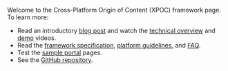 Welcome to the Cross-Platform Origin of Content (XPOC) framework page. To learn more:

* Read an introductory [blog post](https://christianpaquin.github.io/2023-09-08-xpoc-framework.html) and watch the [technical overview](https://www.youtube.com/watch?v=G9OGrOpNif8) and [demo](https://www.youtube.com/watch?v=PNn_ex_J-YA) videos.
* Read the [framework specification](./xpoc-specification.md), [platform guidelines](./platforms.md), and [FAQ](./FAQ.md).
* Test the [sample portal](./sample-portal/index.html) pages.
* See the [GitHub repository](https://github.com/microsoft/xpoc-framework).
